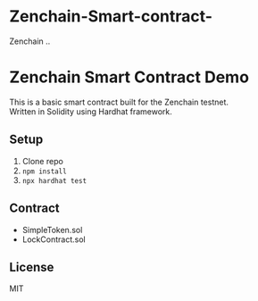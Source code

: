 # Zenchain-Smart-contract-
Zenchain ..
# Zenchain Smart Contract Demo

This is a basic smart contract built for the Zenchain testnet.  
Written in Solidity using Hardhat framework.

## Setup
1. Clone repo
2. `npm install`
3. `npx hardhat test`

## Contract
- SimpleToken.sol
- LockContract.sol

## License
MIT
